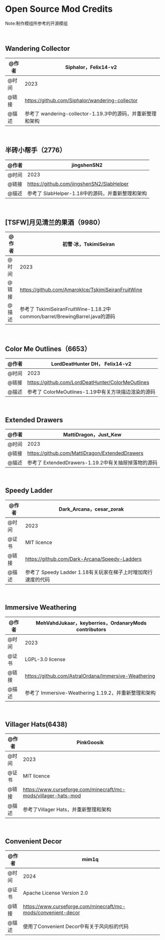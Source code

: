 #  Open Source Mod Credits

Note:制作模组所参考的开源模组

​     

## Wandering Collector

| @作者 | Siphalor，Felix14-v2                                        |
| ----- | ----------------------------------------------------------- |
| @时间 | 2023                                                        |
| @链接 | https://github.com/Siphalor/wandering-collector             |
| @描述 | 参考了 wandering-collector-1.19.3中的源码，并重新整理和架构 |

​     

## 半砖小帮手（2776）

| @作者 | jingshenSN2                                      |
| ----- | ------------------------------------------------ |
| @时间 | 2023                                             |
| @链接 | https://github.com/jingshenSN2/SlabHelper        |
| @描述 | 参考了 SlabHelper-1.18中的源码，并重新整理和架构 |

​     

## [TSFW]月见清兰的果酒（9980）

| @作者 | 初雪·冰，TskimiSeiran                                        |
| ----- | ------------------------------------------------------------ |
| @时间 | 2023                                                         |
| @链接 | https://github.com/AmarokIce/TskimiSeiranFruitWine           |
| @描述 | 参考了 TskimiSeiranFruitWine-1.18.2中common/barrel/BrewingBarrel.java的源码 |

​     

## Color Me Outlines（6653）

| @作者 | LordDeatHunter DH， Felix14-v2                      |
| ----- | --------------------------------------------------- |
| @时间 | 2023                                                |
| @链接 | https://github.com/LordDeatHunter/ColorMeOutlines   |
| @描述 | 参考了 ColorMeOutlines-1.19中有关方块描边渲染的源码 |

​     

## Extended Drawers

| @作者 | MattiDragon，Just_Kew                               |
| ----- | --------------------------------------------------- |
| @时间 | 2023                                                |
| @链接 | https://github.com/MattiDragon/ExtendedDrawers      |
| @描述 | 参考了 ExtendedDrawers-1.19.2中有关抽屉掉落物的源码 |

​     

## Speedy Ladder

| @作者 | Dark_Arcana，cesar_zorak                                     |
| ----- | ------------------------------------------------------------ |
| @时间 | 2023                                                         |
| @证书 | MIT licence                                                  |
| @链接 | https://github.com/Dark-Arcana/Speedy-Ladders                |
| @描述 | 参考了 Speedy Ladder 1.18有关玩家在梯子上时增加爬行速度的代码 |

​     

## Immersive Weathering

| @作者 | MehVahdJukaar，keyberries，OrdanaryMods contributors |
| ----- | ---------------------------------------------------- |
| @时间 | 2023                                                 |
| @证书 | LGPL-3.0 license                                     |
| @链接 | https://github.com/AstralOrdana/Immersive-Weathering |
| @描述 | 参考了 Immersive-Weathering 1.19.2，并重新整理和架构 |

​     

## Villager Hats(6438)

| @作者 | PinkGoosik                                                   |
| ----- | ------------------------------------------------------------ |
| @时间 | 2023                                                         |
| @证书 | MIT licence                                                  |
| @链接 | https://www.curseforge.com/minecraft/mc-mods/villager-hats-mod |
| @描述 | 参考了Villager Hats，并重新整理和架构                        |

​     

## Convenient Decor

| @作者 | mim1q                                                        |
| ----- | ------------------------------------------------------------ |
| @时间 | 2024                                                         |
| @证书 | Apache License Version 2.0                                   |
| @链接 | https://www.curseforge.com/minecraft/mc-mods/convenient-decor |
| @描述 | 使用了Convenient Decor中有关于风向标的代码                   |

​     





